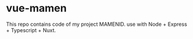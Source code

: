 # vue-mamen
This repo contains code of my project MAMENID. use with Node + Express + Typescript + Nuxt.
